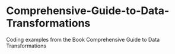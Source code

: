# Comprehensive-Guide-to-Data-Transformations
Coding examples from the Book Comprehensive Guide to Data Transformations
